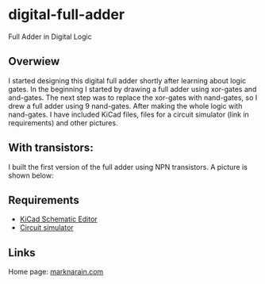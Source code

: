 

# digital-full-adder

Full Adder in Digital Logic

## Overwiew

I started designing this digital full adder shortly after learning about logic gates. In the beginning I started by drawing a full adder using xor-gates and and-gates. The next step was to replace the xor-gates with nand-gates, so I drew a full adder using 9 nand-gates. After making the whole logic with nand-gates. I have included KiCad files, files for a circuit simulator (link in requirements) and other pictures.

## With transistors:

I built the first version of the full adder using NPN transistors. A picture is shown below:

## Requirements

- [KiCad Schematic Editor](https://www.kicad.org/download/)
- [Circuit simulator](https://services01.htl-braunau.at/CircuitSim/)

## Links

Home page: [marknarain.com](https://marknarain.com)
